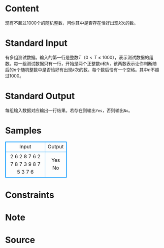 
# Content

现有不超过$1000$个的随机整数，问你其中是否存在恰好出现$k$次的数。

# Standard Input

有多组测试数据。输入的第一行是整数$T（0 < T \leq 1000）$，表示测试数据的组数。每一组测试数据只有一行，开始是两个正整数$n$和$k$，该两数表示让你判断随后的$n$个随机整数中是否恰好有出现$k$次的数。每个数后恰有一个空格。其中$n$不超过$1000$。

# Standard Output

每组输入数据对应输出一行结果。若存在则输出`Yes`，否则输出`No`。

# Samples

<style>
        table,table tr th, table tr td { border:1px solid #0094ff; }
        table { width: 200px; min-height: 25px; line-height: 25px; text-align: center; border-collapse: collapse;}   
    </style>
<table>
	<tr>
		<td>Input</td>
		<td>Output</td>
	</tr>
<tr><td>2
6 2 8 7 6 2 7 8 
7 3 9 8 7 5 3 7 6 
</td><td>Yes
No
</td></tr></table>


# Constraints



# Note



# Source



